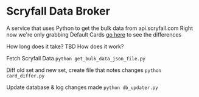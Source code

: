 # Scryfall Data Broker

A service that uses Python to get the bulk data from api.scryfall.com
Right now we're only grabbing Default Cards
[go here](https://scryfall.com/docs/api/bulk-data) to see the differences


How long does it take? TBD
How does it work?

Fetch Scryfall Data
`python get_bulk_data_json_file.py`

Diff old set and new set, create file that notes changes
`python card_differ.py`

Update database & log changes made
`python db_updater.py`

